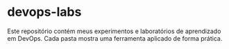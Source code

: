 # devops-labs
Este repositório contém meus experimentos e laboratórios de aprendizado em DevOps. Cada pasta mostra uma ferramenta aplicado de forma prática.
